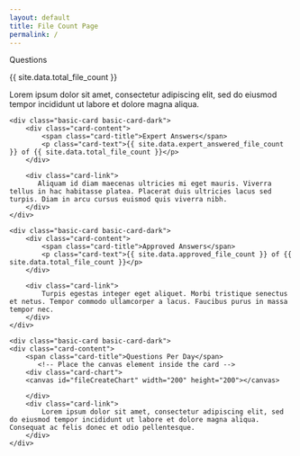 ```yaml
---
layout: default
title: File Count Page
permalink: /
---
```

<div class="bg"></div>
<div class="bg bg2"></div>
<div class="bg bg3"></div>
<div class="card-category-1">
    <div class="basic-card basic-card-dark">
        <div class="card-content">
            <span class="card-title">Questions</span>
            <p class="card-text">{{ site.data.total_file_count }}</p>
        </div>
        <div class="card-link">
            Lorem ipsum dolor sit amet, consectetur adipiscing elit, sed do eiusmod tempor incididunt ut labore et dolore magna aliqua. 
        </div>
    </div>

    <div class="basic-card basic-card-dark">
        <div class="card-content">
            <span class="card-title">Expert Answers</span>
            <p class="card-text">{{ site.data.expert_answered_file_count }} of {{ site.data.total_file_count }}</p>
        </div>

        <div class="card-link">
           Aliquam id diam maecenas ultricies mi eget mauris. Viverra tellus in hac habitasse platea. Placerat duis ultricies lacus sed turpis. Diam in arcu cursus euismod quis viverra nibh. 
        </div>
    </div>

    <div class="basic-card basic-card-dark">
        <div class="card-content">
            <span class="card-title">Approved Answers</span>
            <p class="card-text">{{ site.data.approved_file_count }} of {{ site.data.total_file_count }}</p>
        </div>

        <div class="card-link">
            Turpis egestas integer eget aliquet. Morbi tristique senectus et netus. Tempor commodo ullamcorper a lacus. Faucibus purus in massa tempor nec.
        </div>
    </div>

    <div class="basic-card basic-card-dark">
    <div class="card-content">
        <span class="card-title">Questions Per Day</span>
           <!-- Place the canvas element inside the card -->
        <div class="card-chart">
        <canvas id="fileCreateChart" width="200" height="200"></canvas>

        </div>
        <div class="card-link">
            Lorem ipsum dolor sit amet, consectetur adipiscing elit, sed do eiusmod tempor incididunt ut labore et dolore magna aliqua. Consequat ac felis donec et odio pellentesque. 
        </div>
    </div>
</div>
</div>
<script>
  var countsByCreateDate =  {{site.data.counts_by_create_date | jsonify}} ;
</script>



